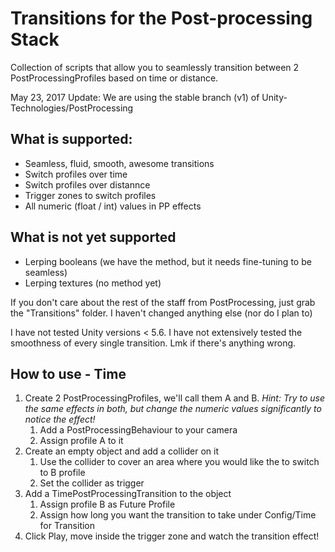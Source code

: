 # Transitions for the Post-processing Stack

Collection of scripts that allow you to seamlessly transition between 2 PostProcessingProfiles based on time or distance.

May 23, 2017 Update: We are using the stable branch (v1) of Unity-Technologies/PostProcessing

## What is supported:
* Seamless, fluid, smooth, awesome transitions
* Switch profiles over time
* Switch profiles over distannce
* Trigger zones to switch profiles
* All numeric (float / int) values in PP effects

## What is not yet supported
* Lerping booleans (we have the method, but it needs fine-tuning to be seamless)
* Lerping textures (no method yet)

If you don't care about the rest of the staff from PostProcessing, just grab the "Transitions" folder. I haven't changed anything else (nor do I plan to)

I have not tested Unity versions < 5.6. I have not extensively tested the smoothness of every single transition. Lmk if there's anything wrong.

## How to use - Time

1. Create 2 PostProcessingProfiles, we'll call them A and B.
*Hint: Try to use the same effects in both, but change the numeric values significantly to notice the effect!*
    1. Add a PostProcessingBehaviour to your camera
	  2. Assign profile A to it
2. Create an empty object and add a collider on it
    1. Use the collider to cover an area where you would like the to switch to B profile
    2. Set the collider as trigger
3. Add a TimePostProcessingTransition to the object
    1. Assign profile B as Future Profile
    2. Assign how long you want the transition to take under Config/Time for Transition
4. Click Play, move inside the trigger zone and watch the transition effect!
